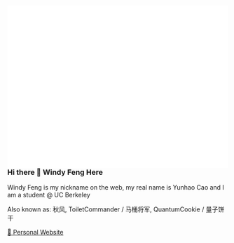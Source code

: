<img align="right" src="https://github.com/toiletcommander/toiletcommander/blob/main/github-metrics.svg">

### Hi there 👋 Windy Feng Here

Windy Feng is my nickname on the web, my real name is Yunhao Cao and I am a student @ UC Berkeley

Also known as: 秋风, ToiletCommander / 马桶将军, QuantumCookie / 量子饼干

[🔗 Personal Website](https://toiletcommander.github.io/personal-blog/)
